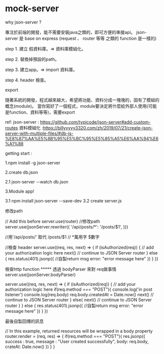 # mock-server

why json-server ?

專注於前端的開發，能不需要安裝java之類的，即可方便的串接api。
json-server 是 base on express (request 、 router 等等 之類的 function 是一樣的)

step 1. 建立 假資料庫。=> 資料庫模組化。

step 2. 替換掉預設的path。

step 3. 建立app。=> import 資料庫。

step 4. header 檢查。


export

隨著系統的開發，程式越來越大，希望將功能、資料分成一塊塊的，固有了模組的概念(module)。
當你寫好了一個程式，module要決定將什麼給外部人使用(可能是function、資料等等)，需要export


ref: 
json-server :  https://github.com/typicode/json-server#add-custom-routes
資料模組化 :https://billyyyyy3320.com/zh/2019/07/21/create-json-server-with-multiple-files/#db-js-%E8%87%AA%E5%8B%95%E5%BC%95%E5%85%A5%E6%AA%94%E6%A1%88

getting start :

1.npm install -g json-server

2.create db.json

  2.1 json-server --watch db.json

3.Module app!

  3.1 npm install json-server --save-dev
  3.2 create server.js

修改path

// Add this before server.use(router)
//修改path
server.use(jsonServer.rewriter({
    '/api/posts/*': '/posts/$1',
  }))
  
//用'/api/posts/' 取代 /posts/$1 
// *萬用字 $數字

//檢查 header
  server.use((req, res, next) => {
      if (isAuthorized(req)) { // add your authorization logic here
          next() // continue to JSON Server router
      } else {
        res.status(401).jsonp({
          //自製return msg
          error: "error message here"
        })
     }
    })
   
檢查http function
***** 透過 bodyParser 來對 req做事情
server.use(jsonServer.bodyParser)


server.use((req, res, next) => {
    if (isAuthorized(req)) { // add your authorization logic here
      if(req.method === "POST"){
        console.log('in post listener')
        console.log(req.body)
        req.body.createdAt = Date.now()
        next() // continue to JSON Server router
      }
      else{
        next() // continue to JSON Server router
      }
    } else {
      res.status(401).jsonp({
        //自製return msg
        error: "error message here"
      })
    }
   })

最後自製回傳的訊息

   // In this example, returned resources will be wrapped in a body property
router.render = (req, res) => {
  if(req.method === "POST"){
  res.jsonp({
    success : true,
    message : "User created successfully",
    body: req.body,
    crateAt: Date.now()
  })
}
}

